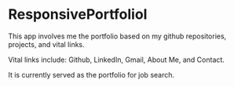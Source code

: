 # ResponsivePortfolioI

This app involves me the portfolio based on my github repositories, projects, and vital links.

Vital links include: Github, LinkedIn, Gmail, About Me, and Contact.

It is currently served as the portfolio for job search.
